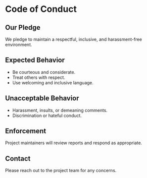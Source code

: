 
# Code of Conduct

## Our Pledge
We pledge to maintain a respectful, inclusive, and harassment-free environment.

## Expected Behavior
- Be courteous and considerate.
- Treat others with respect.
- Use welcoming and inclusive language.

## Unacceptable Behavior
- Harassment, insults, or demeaning comments.
- Discrimination or hateful conduct.

## Enforcement
Project maintainers will review reports and respond as appropriate.

## Contact
Please reach out to the project team for any concerns.
